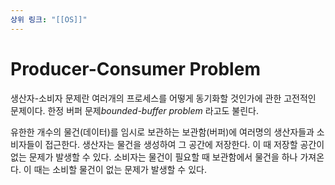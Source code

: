 ```yaml
---
상위 링크: "[[OS]]"
---
```

# Producer-Consumer Problem
생산자-소비자 문제란 여러개의 프로세스를 어떻게 동기화할 것인가에 관한 고전적인 문제이다. 한정 버퍼 문제*bounded-buffer problem* 라고도 불린다.

유한한 개수의 물건(데이터)를 임시로 보관하는 보관함(버퍼)에 여러명의 생산자들과 소비자들이 접근한다. 생산자는 물건을 생성하여 그 공간에 저장한다. 이 때 저장할 공간이 없는 문제가 발생할 수 있다. 소비자는 물건이 필요할 때 보관함에서 물건을 하나 가져온다. 이 때는 소비할 물건이 없는 문제가 발생할 수 있다.